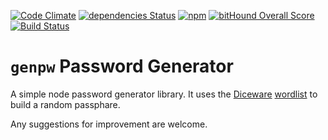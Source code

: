 [![Code Climate](https://codeclimate.com/github/MatthewMi11er/genpw/badges/gpa.svg)](https://codeclimate.com/github/MatthewMi11er/genpw)
[![dependencies Status](https://david-dm.org/MatthewMi11er/genpw/status.svg)](https://david-dm.org/MatthewMi11er/genpw)
[![npm](https://img.shields.io/npm/v/genpw.svg?maxAge=2592000)](https://www.npmjs.com/package/genpw)
[![bitHound Overall Score](https://www.bithound.io/github/MatthewMi11er/genpw/badges/score.svg)](https://www.bithound.io/github/MatthewMi11er/genpw)
[![Build Status](https://travis-ci.org/MatthewMi11er/genpw.svg?branch=master)](https://travis-ci.org/MatthewMi11er/genpw)

# `genpw` Password Generator

A simple node password generator library. It uses the [Diceware](http://world.std.com/~reinhold/diceware.html)
[wordlist](http://world.std.com/~reinhold/diceware8k.c) to build a random passphare.

Any suggestions for improvement are welcome.

